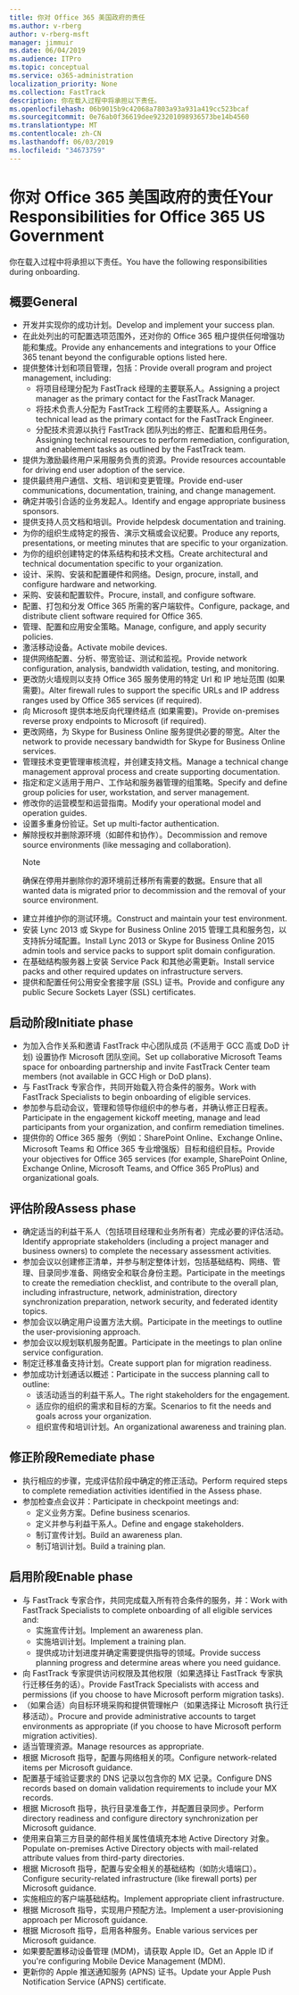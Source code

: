 ```yaml
---
title: 你对 Office 365 美国政府的责任
ms.author: v-rberg
author: v-rberg-msft
manager: jimmuir
ms.date: 06/04/2019
ms.audience: ITPro
ms.topic: conceptual
ms.service: o365-administration
localization_priority: None
ms.collection: FastTrack
description: 你在载入过程中将承担以下责任。
ms.openlocfilehash: 06b9015b9c42068a7803a93a931a419cc523bcaf
ms.sourcegitcommit: 0e76ab0f36619dee923201098936573be14b4560
ms.translationtype: MT
ms.contentlocale: zh-CN
ms.lasthandoff: 06/03/2019
ms.locfileid: "34673759"
---
```

# <a name="your-responsibilities-for-office-365-us-government"></a><span data-ttu-id="0af60-103">你对 Office 365 美国政府的责任</span><span class="sxs-lookup"><span data-stu-id="0af60-103">Your Responsibilities for Office 365 US Government</span></span>

<span data-ttu-id="0af60-104">你在载入过程中将承担以下责任。</span><span class="sxs-lookup"><span data-stu-id="0af60-104">You have the following responsibilities during onboarding.</span></span>
  
## <a name="general"></a><span data-ttu-id="0af60-105">概要</span><span class="sxs-lookup"><span data-stu-id="0af60-105">General</span></span>

- <span data-ttu-id="0af60-106">开发并实现你的成功计划。</span><span class="sxs-lookup"><span data-stu-id="0af60-106">Develop and implement your success plan.</span></span>   
- <span data-ttu-id="0af60-107">在此处列出的可配置选项范围外，还对你的 Office 365 租户提供任何增强功能和集成。</span><span class="sxs-lookup"><span data-stu-id="0af60-107">Provide any enhancements and integrations to your Office 365 tenant beyond the configurable options listed here.</span></span>    
- <span data-ttu-id="0af60-108">提供整体计划和项目管理，包括：</span><span class="sxs-lookup"><span data-stu-id="0af60-108">Provide overall program and project management, including:</span></span>     
  - <span data-ttu-id="0af60-109">将项目经理分配为 FastTrack 经理的主要联系人。</span><span class="sxs-lookup"><span data-stu-id="0af60-109">Assigning a project manager as the primary contact for the FastTrack Manager.</span></span>   
  - <span data-ttu-id="0af60-110">将技术负责人分配为 FastTrack 工程师的主要联系人。</span><span class="sxs-lookup"><span data-stu-id="0af60-110">Assigning a technical lead as the primary contact for the FastTrack Engineer.</span></span>  
  - <span data-ttu-id="0af60-111">分配技术资源以执行 FastTrack 团队列出的修正、配置和启用任务。</span><span class="sxs-lookup"><span data-stu-id="0af60-111">Assigning technical resources to perform remediation, configuration, and enablement tasks as outlined by the FastTrack team.</span></span>   
- <span data-ttu-id="0af60-112">提供为激励最终用户采用服务负责的资源。</span><span class="sxs-lookup"><span data-stu-id="0af60-112">Provide resources accountable for driving end user adoption of the service.</span></span>    
- <span data-ttu-id="0af60-113">提供最终用户通信、文档、培训和变更管理。</span><span class="sxs-lookup"><span data-stu-id="0af60-113">Provide end-user communications, documentation, training, and change management.</span></span>    
- <span data-ttu-id="0af60-114">确定并吸引合适的业务发起人。</span><span class="sxs-lookup"><span data-stu-id="0af60-114">Identify and engage appropriate business sponsors.</span></span>     
- <span data-ttu-id="0af60-115">提供支持人员文档和培训。</span><span class="sxs-lookup"><span data-stu-id="0af60-115">Provide helpdesk documentation and training.</span></span>     
- <span data-ttu-id="0af60-116">为你的组织生成特定的报告、演示文稿或会议纪要。</span><span class="sxs-lookup"><span data-stu-id="0af60-116">Produce any reports, presentations, or meeting minutes that are specific to your organization.</span></span>     
- <span data-ttu-id="0af60-117">为你的组织创建特定的体系结构和技术文档。</span><span class="sxs-lookup"><span data-stu-id="0af60-117">Create architectural and technical documentation specific to your organization.</span></span>     
- <span data-ttu-id="0af60-118">设计、采购、安装和配置硬件和网络。</span><span class="sxs-lookup"><span data-stu-id="0af60-118">Design, procure, install, and configure hardware and networking.</span></span>    
- <span data-ttu-id="0af60-119">采购、安装和配置软件。</span><span class="sxs-lookup"><span data-stu-id="0af60-119">Procure, install, and configure software.</span></span>     
- <span data-ttu-id="0af60-120">配置、打包和分发 Office 365 所需的客户端软件。</span><span class="sxs-lookup"><span data-stu-id="0af60-120">Configure, package, and distribute client software required for Office 365.</span></span>    
- <span data-ttu-id="0af60-121">管理、配置和应用安全策略。</span><span class="sxs-lookup"><span data-stu-id="0af60-121">Manage, configure, and apply security policies.</span></span>    
- <span data-ttu-id="0af60-122">激活移动设备。</span><span class="sxs-lookup"><span data-stu-id="0af60-122">Activate mobile devices.</span></span>    
- <span data-ttu-id="0af60-123">提供网络配置、分析、带宽验证、测试和监视。</span><span class="sxs-lookup"><span data-stu-id="0af60-123">Provide network configuration, analysis, bandwidth validation, testing, and monitoring.</span></span> 
- <span data-ttu-id="0af60-124">更改防火墙规则以支持 Office 365 服务使用的特定 Url 和 IP 地址范围 (如果需要)。</span><span class="sxs-lookup"><span data-stu-id="0af60-124">Alter firewall rules to support the specific URLs and IP address ranges used by Office 365 services (if required).</span></span>
- <span data-ttu-id="0af60-125">向 Microsoft 提供本地反向代理终结点 (如果需要)。</span><span class="sxs-lookup"><span data-stu-id="0af60-125">Provide on-premises reverse proxy endpoints to Microsoft (if required).</span></span>     
- <span data-ttu-id="0af60-126">更改网络，为 Skype for Business Online 服务提供必要的带宽。</span><span class="sxs-lookup"><span data-stu-id="0af60-126">Alter the network to provide necessary bandwidth for Skype for Business Online services.</span></span>   
- <span data-ttu-id="0af60-127">管理技术变更管理审核流程，并创建支持文档。</span><span class="sxs-lookup"><span data-stu-id="0af60-127">Manage a technical change management approval process and create supporting documentation.</span></span>    
- <span data-ttu-id="0af60-128">指定和定义适用于用户、工作站和服务器管理的组策略。</span><span class="sxs-lookup"><span data-stu-id="0af60-128">Specify and define group policies for user, workstation, and server management.</span></span>    
- <span data-ttu-id="0af60-129">修改你的运营模型和运营指南。</span><span class="sxs-lookup"><span data-stu-id="0af60-129">Modify your operational model and operation guides.</span></span>   
- <span data-ttu-id="0af60-130">设置多重身份验证。</span><span class="sxs-lookup"><span data-stu-id="0af60-130">Set up multi-factor authentication.</span></span>   
- <span data-ttu-id="0af60-131">解除授权并删除源环境（如邮件和协作）。</span><span class="sxs-lookup"><span data-stu-id="0af60-131">Decommission and remove source environments (like messaging and collaboration).</span></span> 
    > [!NOTE]
    > <span data-ttu-id="0af60-132">确保在停用并删除你的源环境前迁移所有需要的数据。</span><span class="sxs-lookup"><span data-stu-id="0af60-132">Ensure that all wanted data is migrated prior to decommission and the removal of your source environment.</span></span>   
- <span data-ttu-id="0af60-133">建立并维护你的测试环境。</span><span class="sxs-lookup"><span data-stu-id="0af60-133">Construct and maintain your test environment.</span></span>  
- <span data-ttu-id="0af60-134">安装 Lync 2013 或 Skype for Business Online 2015 管理工具和服务包，以支持拆分域配置。</span><span class="sxs-lookup"><span data-stu-id="0af60-134">Install Lync 2013 or Skype for Business Online 2015 admin tools and service packs to support split domain configuration.</span></span>    
- <span data-ttu-id="0af60-135">在基础结构服务器上安装 Service Pack 和其他必需更新。</span><span class="sxs-lookup"><span data-stu-id="0af60-135">Install service packs and other required updates on infrastructure servers.</span></span>     
- <span data-ttu-id="0af60-136">提供和配置任何公用安全套接字层 (SSL) 证书。</span><span class="sxs-lookup"><span data-stu-id="0af60-136">Provide and configure any public Secure Sockets Layer (SSL) certificates.</span></span> 
    
## <a name="initiate-phase"></a><span data-ttu-id="0af60-137">启动阶段</span><span class="sxs-lookup"><span data-stu-id="0af60-137">Initiate phase</span></span>

- <span data-ttu-id="0af60-138">为加入合作关系和邀请 FastTrack 中心团队成员 (不适用于 GCC 高或 DoD 计划) 设置协作 Microsoft 团队空间。</span><span class="sxs-lookup"><span data-stu-id="0af60-138">Set up collaborative Microsoft Teams space for onboarding partnership and invite FastTrack Center team members (not available in GCC High or DoD plans).</span></span>   
- <span data-ttu-id="0af60-139">与 FastTrack 专家合作，共同开始载入符合条件的服务。</span><span class="sxs-lookup"><span data-stu-id="0af60-139">Work with FastTrack Specialists to begin onboarding of eligible services.</span></span>    
- <span data-ttu-id="0af60-140">参加参与启动会议，管理和领导你组织中的参与者，并确认修正日程表。</span><span class="sxs-lookup"><span data-stu-id="0af60-140">Participate in the engagement kickoff meeting, manage and lead participants from your organization, and confirm remediation timelines.</span></span>    
- <span data-ttu-id="0af60-141">提供你的 Office 365 服务（例如：SharePoint Online、Exchange Online、Microsoft Teams 和 Office 365 专业增强版）目标和组织目标。</span><span class="sxs-lookup"><span data-stu-id="0af60-141">Provide your objectives for Office 365 services (for example, SharePoint Online, Exchange Online, Microsoft Teams, and Office 365 ProPlus) and organizational goals.</span></span>
    
## <a name="assess-phase"></a><span data-ttu-id="0af60-142">评估阶段</span><span class="sxs-lookup"><span data-stu-id="0af60-142">Assess phase</span></span>

- <span data-ttu-id="0af60-143">确定适当的利益干系人（包括项目经理和业务所有者）完成必要的评估活动。</span><span class="sxs-lookup"><span data-stu-id="0af60-143">Identify appropriate stakeholders (including a project manager and business owners) to complete the necessary assessment activities.</span></span>    
- <span data-ttu-id="0af60-144">参加会议以创建修正清单，并参与制定整体计划，包括基础结构、网络、管理、目录同步准备、网络安全和联合身份主题。</span><span class="sxs-lookup"><span data-stu-id="0af60-144">Participate in the meetings to create the remediation checklist, and contribute to the overall plan, including infrastructure, network, administration, directory synchronization preparation, network security, and federated identity topics.</span></span> 
- <span data-ttu-id="0af60-145">参加会议以确定用户设置方法大纲。</span><span class="sxs-lookup"><span data-stu-id="0af60-145">Participate in the meetings to outline the user-provisioning approach.</span></span>     
- <span data-ttu-id="0af60-146">参加会议以规划联机服务配置。</span><span class="sxs-lookup"><span data-stu-id="0af60-146">Participate in the meetings to plan online service configuration.</span></span>    
- <span data-ttu-id="0af60-147">制定迁移准备支持计划。</span><span class="sxs-lookup"><span data-stu-id="0af60-147">Create support plan for migration readiness.</span></span>    
- <span data-ttu-id="0af60-148">参加成功计划通话以概述：</span><span class="sxs-lookup"><span data-stu-id="0af60-148">Participate in the success planning call to outline:</span></span>   
  - <span data-ttu-id="0af60-149">该活动适当的利益干系人。</span><span class="sxs-lookup"><span data-stu-id="0af60-149">The right stakeholders for the engagement.</span></span>   
  - <span data-ttu-id="0af60-150">适应你的组织的需求和目标的方案。</span><span class="sxs-lookup"><span data-stu-id="0af60-150">Scenarios to fit the needs and goals across your organization.</span></span>   
  - <span data-ttu-id="0af60-151">组织宣传和培训计划。</span><span class="sxs-lookup"><span data-stu-id="0af60-151">An organizational awareness and training plan.</span></span>
    
## <a name="remediate-phase"></a><span data-ttu-id="0af60-152">修正阶段</span><span class="sxs-lookup"><span data-stu-id="0af60-152">Remediate phase</span></span>

- <span data-ttu-id="0af60-153">执行相应的步骤，完成评估阶段中确定的修正活动。</span><span class="sxs-lookup"><span data-stu-id="0af60-153">Perform required steps to complete remediation activities identified in the Assess phase.</span></span>  
- <span data-ttu-id="0af60-154">参加检查点会议并：</span><span class="sxs-lookup"><span data-stu-id="0af60-154">Participate in checkpoint meetings and:</span></span>   
  - <span data-ttu-id="0af60-155">定义业务方案。</span><span class="sxs-lookup"><span data-stu-id="0af60-155">Define business scenarios.</span></span>  
  - <span data-ttu-id="0af60-156">定义并参与利益干系人。</span><span class="sxs-lookup"><span data-stu-id="0af60-156">Define and engage stakeholders.</span></span>  
  - <span data-ttu-id="0af60-157">制订宣传计划。</span><span class="sxs-lookup"><span data-stu-id="0af60-157">Build an awareness plan.</span></span> 
  - <span data-ttu-id="0af60-158">制订培训计划。</span><span class="sxs-lookup"><span data-stu-id="0af60-158">Build a training plan.</span></span>
    
## <a name="enable-phase"></a><span data-ttu-id="0af60-159">启用阶段</span><span class="sxs-lookup"><span data-stu-id="0af60-159">Enable phase</span></span>

- <span data-ttu-id="0af60-160">与 FastTrack 专家合作，共同完成载入所有符合条件的服务，并：</span><span class="sxs-lookup"><span data-stu-id="0af60-160">Work with FastTrack Specialists to complete onboarding of all eligible services and:</span></span>  
  - <span data-ttu-id="0af60-161">实施宣传计划。</span><span class="sxs-lookup"><span data-stu-id="0af60-161">Implement an awareness plan.</span></span>   
  - <span data-ttu-id="0af60-162">实施培训计划。</span><span class="sxs-lookup"><span data-stu-id="0af60-162">Implement a training plan.</span></span>   
  - <span data-ttu-id="0af60-163">提供成功计划进度并确定需要提供指导的领域。</span><span class="sxs-lookup"><span data-stu-id="0af60-163">Provide success planning progress and determine areas where you need guidance.</span></span>  
- <span data-ttu-id="0af60-164">向 FastTrack 专家提供访问权限及其他权限（如果选择让 FastTrack 专家执行迁移任务的话）。</span><span class="sxs-lookup"><span data-stu-id="0af60-164">Provide FastTrack Specialists with access and permissions (if you choose to have Microsoft perform migration tasks).</span></span>   
- <span data-ttu-id="0af60-165">（如果合适）向目标环境采购和提供管理帐户（如果选择让 Microsoft 执行迁移活动）。</span><span class="sxs-lookup"><span data-stu-id="0af60-165">Procure and provide administrative accounts to target environments as appropriate (if you choose to have Microsoft perform migration activities).</span></span>    
- <span data-ttu-id="0af60-166">适当管理资源。</span><span class="sxs-lookup"><span data-stu-id="0af60-166">Manage resources as appropriate.</span></span>     
- <span data-ttu-id="0af60-167">根据 Microsoft 指导，配置与网络相关的项。</span><span class="sxs-lookup"><span data-stu-id="0af60-167">Configure network-related items per Microsoft guidance.</span></span>    
- <span data-ttu-id="0af60-168">配置基于域验证要求的 DNS 记录以包含你的 MX 记录。</span><span class="sxs-lookup"><span data-stu-id="0af60-168">Configure DNS records based on domain validation requirements to include your MX records.</span></span>    
- <span data-ttu-id="0af60-169">根据 Microsoft 指导，执行目录准备工作，并配置目录同步。</span><span class="sxs-lookup"><span data-stu-id="0af60-169">Perform directory readiness and configure directory synchronization per Microsoft guidance.</span></span>   
- <span data-ttu-id="0af60-170">使用来自第三方目录的邮件相关属性值填充本地 Active Directory 对象。</span><span class="sxs-lookup"><span data-stu-id="0af60-170">Populate on-premises Active Directory objects with mail-related attribute values from third-party directories.</span></span>    
- <span data-ttu-id="0af60-171">根据 Microsoft 指导，配置与安全相关的基础结构（如防火墙端口）。</span><span class="sxs-lookup"><span data-stu-id="0af60-171">Configure security-related infrastructure (like firewall ports) per Microsoft guidance.</span></span>    
- <span data-ttu-id="0af60-172">实施相应的客户端基础结构。</span><span class="sxs-lookup"><span data-stu-id="0af60-172">Implement appropriate client infrastructure.</span></span>   
- <span data-ttu-id="0af60-173">根据 Microsoft 指导，实现用户预配方法。</span><span class="sxs-lookup"><span data-stu-id="0af60-173">Implement a user-provisioning approach per Microsoft guidance.</span></span>    
- <span data-ttu-id="0af60-174">根据 Microsoft 指导，启用各种服务。</span><span class="sxs-lookup"><span data-stu-id="0af60-174">Enable various services per Microsoft guidance.</span></span>    
- <span data-ttu-id="0af60-175">如果要配置移动设备管理 (MDM)，请获取 Apple ID。</span><span class="sxs-lookup"><span data-stu-id="0af60-175">Get an Apple ID if you're configuring Mobile Device Management (MDM).</span></span>   
- <span data-ttu-id="0af60-176">更新你的 Apple 推送通知服务 (APNS) 证书。</span><span class="sxs-lookup"><span data-stu-id="0af60-176">Update your Apple Push Notification Service (APNS) certificate.</span></span>
    

  

